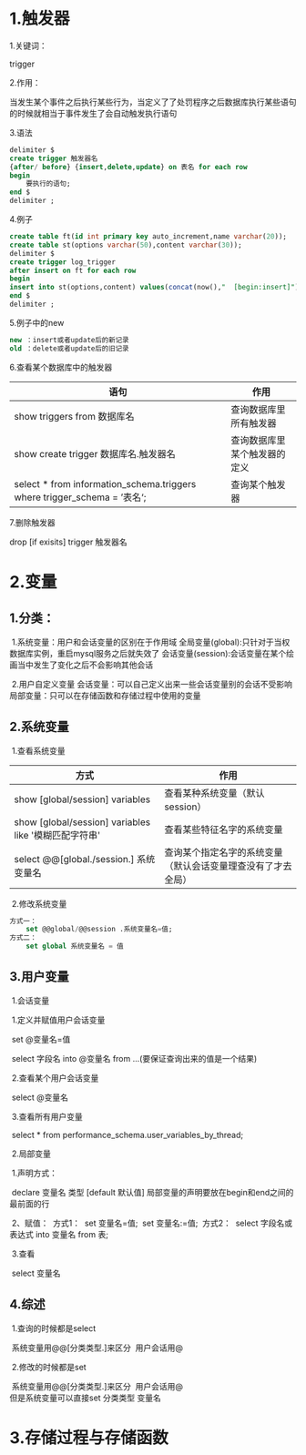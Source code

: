 # 1.触发器

1.关键词：

trigger

2.作用：

当发生某个事件之后执行某些行为，当定义了了处罚程序之后数据库执行某些语句的时候就相当于事件发生了会自动触发执行语句

3.语法

```sql
delimiter $
create trigger 触发器名
{after/ before} {insert,delete,update} on 表名 for each row 
begin
	要执行的语句;
end $
delimiter ;
```

4.例子

```sql
create table ft(id int primary key auto_increment,name varchar(20));
create table st(options varchar(50),content varchar(30));
delimiter $
create trigger log_trigger
after insert on ft for each row
begin 
insert into st(options,content) values(concat(now(),"  [begin:insert]"),new.name);
end $
delimiter ;

```

5.例子中的new

```sql
new ：insert或者update后的新记录
old ：delete或者update后的旧记录
```

6.查看某个数据库中的触发器

| 语句                                                         | 作用                         |
| ------------------------------------------------------------ | ---------------------------- |
| show triggers from 数据库名                                  | 查询数据库里所有触发器       |
| show create trigger 数据库名.触发器名                        | 查询数据库里某个触发器的定义 |
| select * from information_schema.triggers  where trigger_schema = ’表名‘; | 查询某个触发器               |

7.删除触发器

drop [if exisits] trigger 触发器名

# 2.变量

## 1.分类：

​	1.系统变量：用户和会话变量的区别在于作用域
​		全局变量(global):只针对于当权数据库实例，重启mysql服务之后就失效了
​		会话变量(session):会话变量在某个绘画当中发生了变化之后不会影响其他会话

​	2.用户自定义变量
​		会话变量：可以自己定义出来一些会话变量别的会话不受影响
​		局部变量：只可以在存储函数和存储过程中使用的变量

## 2.系统变量

​	1.查看系统变量

| 方式                                                  | 作用                                                         |
| ----------------------------------------------------- | ------------------------------------------------------------ |
| show [global/session] variables                       | 查看某种系统变量（默认session）                              |
| show [global/session] variables like '模糊匹配字符串' | 查看某些特征名字的系统变量                                   |
| select @@[global./session.] 系统变量名                | 查询某个指定名字的系统变量（默认会话变量理查没有了才去全局） |

​	2.修改系统变量

```sql
方式一：
	set @@global/@@session .系统变量名=值;
方式二：
	set global 系统变量名 = 值
```

## 3.用户变量

​	1.会话变量

​		1.定义并赋值用户会话变量

​			set @变量名=值

​			select 字段名 into @变量名 from ...(要保证查询出来的值是一个结果)

​		2.查看某个用户会话变量

​			select  @变量名

​		3.查看所有用户变量

​			select * from performance_schema.user_variables_by_thread;

​	2.局部变量

​		1.声明方式：

​			declare 变量名 类型 [default 默认值]
​			局部变量的声明要放在begin和end之间的最前面的行

​		2、赋值：
​			方式1：
​				set 变量名=值;
​				set 变量名:=值;
​			方式2：
​				select 字段名或表达式 into 变量名 from 表;

​		3.查看

​			select 变量名

## 4.综述

​	1.查询的时候都是select 

​		系统变量用@@[分类类型.]来区分
​		用户会话用@

​	2.修改的时候都是set

​		系统变量用@@[分类类型.]来区分
​		用户会话用@	
​		但是系统变量可以直接set 分类类型 变量名

# 3.存储过程与存储函数

